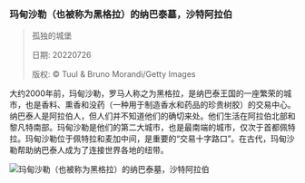 ### 玛甸沙勒（也被称为黑格拉）的纳巴泰墓，沙特阿拉伯
> 孤独的城堡> > 日期: 20220726> > 版权: © Tuul & Bruno Morandi/Getty Images
   
 大约2000年前，玛甸沙勒，罗马人称之为黑格拉，是纳巴泰王国的一座繁荣的城市，也是香料、熏香和没药（一种用于制造香水和药品的珍贵树胶）的交易中心。纳巴泰人是阿拉伯人，但人们并不知道他们的确切来处。他们生活在阿拉伯北部和黎凡特南部。玛甸沙勒是他们的第二大城市，也是最南端的城市，仅次于首都佩特拉。玛甸沙勒位于佩特拉和麦加中间，是重要的“交易十字路口”。在古代，玛甸沙勒帮助纳巴泰人成为了连接世界各地的纽带。
![玛甸沙勒（也被称为黑格拉）的纳巴泰墓，沙特阿拉伯](https://s.cn.bing.net/th?id=OHR.NabateanTomb_ZH-CN5770360385_1920x1080.jpg&rf=LaDigue_1920x1080.jpg)